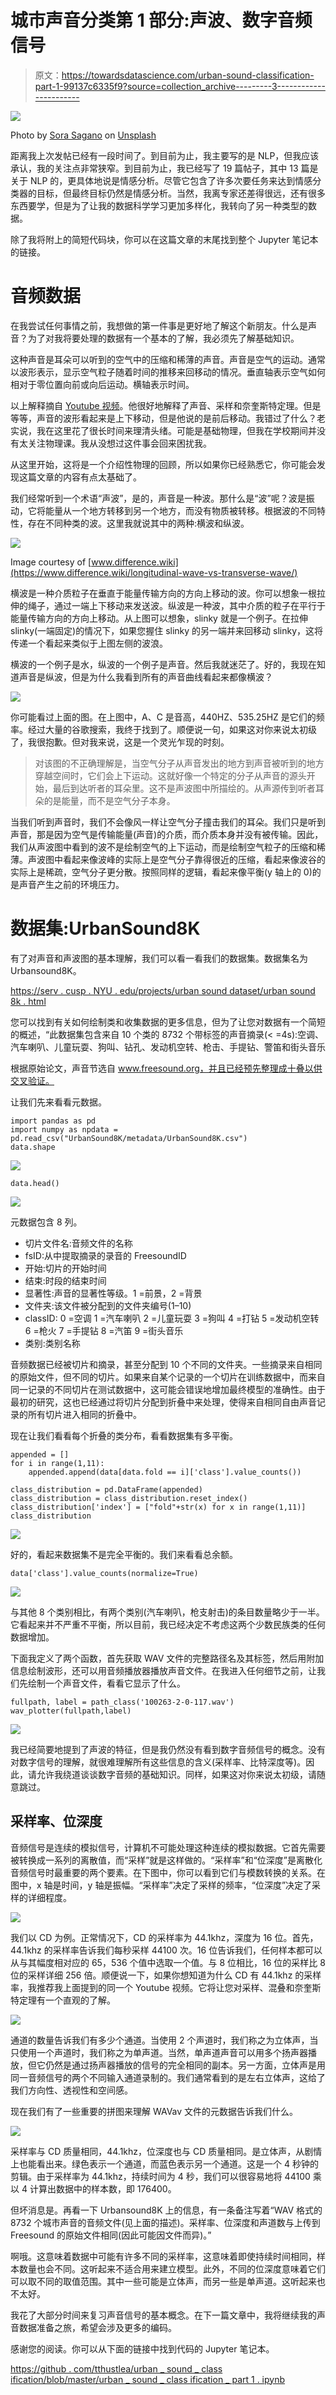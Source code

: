 # 城市声音分类第 1 部分:声波、数字音频信号

> 原文：<https://towardsdatascience.com/urban-sound-classification-part-1-99137c6335f9?source=collection_archive---------3----------------------->

![](img/945189ea2674fe41e62fb93285edb620.png)

Photo by [Sora Sagano](https://unsplash.com/@sorasagano?utm_source=medium&utm_medium=referral) on [Unsplash](https://unsplash.com?utm_source=medium&utm_medium=referral)

距离我上次发帖已经有一段时间了。到目前为止，我主要写的是 NLP，但我应该承认，我的关注点非常狭窄。到目前为止，我已经写了 19 篇帖子，其中 13 篇是关于 NLP 的，更具体地说是情感分析。尽管它包含了许多次要任务来达到情感分类器的目标，但最终目标仍然是情感分析。当然，我离专家还差得很远，还有很多东西要学，但是为了让我的数据科学学习更加多样化，我转向了另一种类型的数据。

除了我将附上的简短代码块，你可以在这篇文章的末尾找到整个 Jupyter 笔记本的链接。

# 音频数据

在我尝试任何事情之前，我想做的第一件事是更好地了解这个新朋友。什么是声音？为了对我将要处理的数据有一个基本的了解，我必须先了解基础知识。

这种声音是耳朵可以听到的空气中的压缩和稀薄的声音。声音是空气的运动。通常以波形表示，显示空气粒子随着时间的推移来回移动的情况。垂直轴表示空气如何相对于零位置向前或向后运动。横轴表示时间。

以上解释摘自 [Youtube 视频](https://youtu.be/yWqrx08UeUs)。他很好地解释了声音、采样和奈奎斯特定理。但是等等，声音的波形看起来是上下移动，但是他说的是前后移动。我错过了什么？老实说，我在这里花了很长时间来理清头绪。可能是基础物理，但我在学校期间并没有太关注物理课。我从没想过这件事会回来困扰我。

从这里开始，这将是一个介绍性物理的回顾，所以如果你已经熟悉它，你可能会发现这篇文章的内容有点太基础了。

我们经常听到一个术语“声波”，是的，声音是一种波。那什么是“波”呢？波是振动，它将能量从一个地方转移到另一个地方，而没有物质被转移。根据波的不同特性，存在不同种类的波。这里我就说其中的两种:横波和纵波。

![](img/1ee8ebf5cc88eeed1a6909b12eeca939.png)

Image courtesy of [www.difference.wiki](https://www.difference.wiki/longitudinal-wave-vs-transverse-wave/)

横波是一种介质粒子在垂直于能量传输方向的方向上移动的波。你可以想象一根拉伸的绳子，通过一端上下移动来发送波。纵波是一种波，其中介质的粒子在平行于能量传输方向的方向上移动。从上图可以想象，slinky 就是一个例子。在拉伸 slinky(一端固定)的情况下，如果您握住 slinky 的另一端并来回移动 slinky，这将传递一个看起来类似于上图左侧的波浪。

横波的一个例子是水，纵波的一个例子是声音。然后我就迷茫了。好的，我现在知道声音是纵波，但是为什么我看到所有的声音曲线看起来都像横波？

![](img/b8b9b69c20b02f7ab6cdaece7ca869bf.png)

你可能看过上面的图。在上图中，A、C 是音高，440HZ、535.25HZ 是它们的频率。经过大量的谷歌搜索，我终于找到了。顺便说一句，如果这对你来说太初级了，我很抱歉。但对我来说，这是一个灵光乍现的时刻。

> 对该图的不正确理解是，当空气分子从声音发出的地方到声音被听到的地方穿越空间时，它们会上下运动。这就好像一个特定的分子从声音的源头开始，最后到达听者的耳朵里。这不是声波图中所描绘的。从声源传到听者耳朵的是能量，而不是空气分子本身。

当我们听到声音时，我们不会像风一样让空气分子撞击我们的耳朵。我们只是听到声音，那是因为空气是传输能量(声音)的介质，而介质本身并没有被传输。因此，我们从声波图中看到的波不是绘制空气的上下运动，而是绘制空气粒子的压缩和稀薄。声波图中看起来像波峰的实际上是空气分子靠得很近的压缩，看起来像波谷的实际上是稀疏，空气分子更分散。按照同样的逻辑，看起来像平衡(y 轴上的 0)的是声音产生之前的环境压力。

# 数据集:UrbanSound8K

有了对声音和声波图的基本理解，我们可以看一看我们的数据集。数据集名为 Urbansound8K。

[https://serv . cusp . NYU . edu/projects/urban sound dataset/urban sound 8k . html](https://serv.cusp.nyu.edu/projects/urbansounddataset/urbansound8k.html)

您可以找到有关如何绘制类和收集数据的更多信息，但为了让您对数据有一个简短的概述，“此数据集包含来自 10 个类的 8732 个带标签的声音摘录(< =4s):空调、汽车喇叭、儿童玩耍、狗叫、钻孔、发动机空转、枪击、手提钻、警笛和街头音乐

根据原始论文，声音节选自 www.freesound.org，并且已经预先整理成十叠以供交叉验证。

让我们先来看看元数据。

```
import pandas as pd
import numpy as npdata = pd.read_csv("UrbanSound8K/metadata/UrbanSound8K.csv")
data.shape
```

![](img/3c61b397f713b88dba79b61ec16754e2.png)

```
data.head()
```

![](img/c5116a5c688443ad6be8e72e7775e8ec.png)

元数据包含 8 列。

*   切片文件名:音频文件的名称
*   fsID:从中提取摘录的录音的 FreesoundID
*   开始:切片的开始时间
*   结束:时段的结束时间
*   显著性:声音的显著性等级。1 =前景，2 =背景
*   文件夹:该文件被分配到的文件夹编号(1–10)
*   classID:
    0 =空调
    1 =汽车喇叭
    2 =儿童玩耍
    3 =狗叫
    4 =打钻
    5 =发动机空转
    6 =枪火
    7 =手提钻
    8 =汽笛
    9 =街头音乐
*   类别:类别名称

音频数据已经被切片和摘录，甚至分配到 10 个不同的文件夹。一些摘录来自相同的原始文件，但不同的切片。如果来自某个记录的一个切片在训练数据中，而来自同一记录的不同切片在测试数据中，这可能会错误地增加最终模型的准确性。由于最初的研究，这也已经通过将切片分配到折叠中来处理，使得来自相同自由声音记录的所有切片进入相同的折叠中。

现在让我们看看每个折叠的类分布，看看数据集有多平衡。

```
appended = []
for i in range(1,11):
    appended.append(data[data.fold == i]['class'].value_counts())

class_distribution = pd.DataFrame(appended)
class_distribution = class_distribution.reset_index()
class_distribution['index'] = ["fold"+str(x) for x in range(1,11)]
class_distribution
```

![](img/23b2a4186f7d3562004f60b0230212d7.png)

好的，看起来数据集不是完全平衡的。我们来看看总余额。

```
data['class'].value_counts(normalize=True)
```

![](img/59e09f87a5138997e25e222eed1870d1.png)

与其他 8 个类别相比，有两个类别(汽车喇叭，枪支射击)的条目数量略少于一半。它看起来并不严重不平衡，所以目前，我已经决定不考虑这两个少数民族类的任何数据增加。

下面我定义了两个函数，首先获取 WAV 文件的完整路径名及其标签，然后用附加信息绘制波形，还可以用音频播放器播放声音文件。在我进入任何细节之前，让我们先绘制一个声音文件，看看它显示了什么。

```
fullpath, label = path_class('100263-2-0-117.wav')
wav_plotter(fullpath,label)
```

![](img/551da26bc310c7c8c871ae4522573f80.png)

我已经简要地提到了声波的特征，但是我仍然没有看到数字音频信号的概念。没有对数字信号的理解，就很难理解所有这些信息的含义(采样率、比特深度等)。因此，请允许我绕道谈谈数字音频的基础知识。同样，如果这对你来说太初级，请随意跳过。

## 采样率、位深度

音频信号是连续的模拟信号，计算机不可能处理这种连续的模拟数据。它首先需要被转换成一系列的离散值，而“采样”就是这样做的。“采样率”和“位深度”是离散化音频信号时最重要的两个要素。在下图中，你可以看到它们与模数转换的关系。在图中，x 轴是时间，y 轴是振幅。“采样率”决定了采样的频率，“位深度”决定了采样的详细程度。

![](img/31e129064cf448199abfee477e7cfeb9.png)

我们以 CD 为例。正常情况下，CD 的采样率为 44.1khz，深度为 16 位。首先，44.1khz 的采样率告诉我们每秒采样 44100 次。16 位告诉我们，任何样本都可以从与其幅度相对应的 65，536 个值中选取一个值。与 8 位相比，16 位的采样比 8 位的采样详细 256 倍。顺便说一下，如果你想知道为什么 CD 有 44.1khz 的采样率，我推荐我上面提到的同一个 Youtube 视频。它将让您对采样、混叠和奈奎斯特定理有一个直观的了解。

![](img/cbf22eca52980b697f145fe1113ff9db.png)

通道的数量告诉我们有多少个通道。当使用 2 个声道时，我们称之为立体声，当只使用一个声道时，我们称之为单声道。当然，单声道声音可以用多个扬声器播放，但它仍然是通过扬声器播放的信号的完全相同的副本。另一方面，立体声是用同一音频信号的两个不同输入通道录制的。我们通常看到的是左右立体声，这给了我们方向性、透视性和空间感。

现在我们有了一些重要的拼图来理解 WAVav 文件的元数据告诉我们什么。

![](img/551da26bc310c7c8c871ae4522573f80.png)

采样率与 CD 质量相同，44.1khz，位深度也与 CD 质量相同。是立体声，从剧情上也能看出来。绿色表示一个通道，而蓝色表示另一个通道。这是一个 4 秒钟的剪辑。由于采样率为 44.1khz，持续时间为 4 秒，我们可以很容易地将 44100 乘以 4 计算出数据中的样本数，即 176400。

但坏消息是。再看一下 Urbansound8K 上的信息，有一条备注写着“WAV 格式的 8732 个城市声音的音频文件(见上面的描述)。采样率、位深度和声道数与上传到 Freesound 的原始文件相同(因此可能因文件而异)。”

啊哦。这意味着数据中可能有许多不同的采样率，这意味着即使持续时间相同，样本数量也会不同。这听起来不适合用来建立模型。此外，不同的位深度意味着它们可以取不同的取值范围。其中一些可能是立体声，而另一些是单声道。这听起来也不太好。

我花了大部分时间来复习声音信号的基本概念。在下一篇文章中，我将继续我的声音数据准备之旅，希望会涉及更多的编码。

感谢您的阅读。你可以从下面的链接中找到代码的 Jupyter 笔记本。

[https://github . com/tthustlea/urban _ sound _ class ification/blob/master/urban _ sound _ class ification _ part 1 . ipynb](https://github.com/tthustla/urban_sound_classification/blob/master/urban_sound_classification_part1.ipynb)